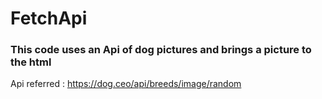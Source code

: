 # FetchApi

### This code uses an Api of dog pictures  and brings a picture to the html 


Api referred : https://dog.ceo/api/breeds/image/random
